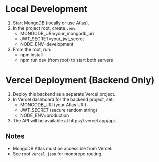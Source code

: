 # Local Development

1. Start MongoDB (locally or use Atlas).
2. In the project root, create `.env`:
   - MONGODB_URI=your_mongodb_uri
   - JWT_SECRET=your_jwt_secret
   - NODE_ENV=development
3. From the root, run:
   - npm install
   - npm run dev (from root) to start both servers

# Vercel Deployment (Backend Only)

1. Deploy this backend as a separate Vercel project.
2. In Vercel dashboard for the backend project, set:
   - MONGODB_URI (your Atlas URI)
   - JWT_SECRET (secure random string)
   - NODE_ENV=production
3. The API will be available at https://<backend-project>.vercel.app/api.

## Notes

- MongoDB Atlas must be accessible from Vercel.
- See root `vercel.json` for monorepo routing.
